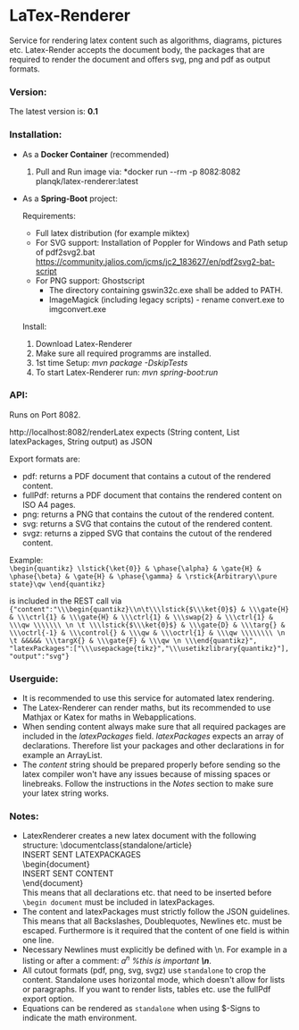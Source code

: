 # LaTex-Renderer
Service for rendering latex content such as algorithms, diagrams, pictures etc. Latex-Render accepts the document body, the packages that are required to render the document and offers svg, png and pdf as output formats.

### Version:
The latest version is: **0.1**


### Installation:
  * As a **Docker Container** (recommended)
	1. Pull and Run image via: *docker run --rm -p 8082:8082 planqk/latex-renderer:latest

  * As a **Spring-Boot** project:

	Requirements:
  	  * Full latex distribution (for example miktex)
  	  * For SVG support: Installation of Poppler for Windows and Path setup of pdf2svg2.bat  https://community.jalios.com/jcms/jc2_183627/en/pdf2svg2-bat-script
 	  * For PNG support: Ghostscript 
		* The directory containing gswin32c.exe shall be added to PATH.
		* ImageMagick (including legacy scripts) - rename convert.exe to imgconvert.exe 

	Install:
  	  1. Download Latex-Renderer
  	  2. Make sure all required programms are installed.
  	  3. 1st time Setup: *mvn package -DskipTests* 
  	  4. To start Latex-Renderer run: *mvn spring-boot:run*
	
### API:
Runs on Port 8082.

http://localhost:8082/renderLatex  expects (String content, List<String> latexPackages, String output) as JSON

Export formats are: 
  * pdf: returns a PDF document that contains a cutout of the rendered content.
  * fullPdf: returns a PDF document that contains the rendered content on ISO A4 pages.
  * png: returns a PNG that contains the cutout of the rendered content.
  * svg: returns a SVG that contains the cutout of the rendered content.
  * svgz: returns a zipped SVG that contains the cutout of the rendered content.

Example:  
``\begin{quantikz}
\lstick{\ket{0}} & \phase{\alpha} & \gate{H}
& \phase{\beta} & \gate{H} & \phase{\gamma}
& \rstick{Arbitrary\\pure state}\qw
\end{quantikz}``

is included in the REST call via
``{"content":"\\\begin{quantikz}\\n\t\\\lstick{$\\\ket{0}$} & \\\gate{H} & \\\ctrl{1} & \\\gate{H} & \\\ctrl{1} & \\\swap{2} & \\\ctrl{1} & \\\qw \\\\\\\ \n \t \\\lstick{$\\\ket{0}$} & \\\gate{D} & \\\targ{} & \\\octrl{-1} & \\\control{} & \\\qw & \\\octrl{1} & \\\qw \\\\\\\\ \n \t &&&&& \\\targX{} & \\\gate{F} & \\\qw \n \\\end{quantikz}",  
"latexPackages":["\\\usepackage{tikz}","\\\usetikzlibrary{quantikz}"],  
"output":"svg"}``

### Userguide:
  * It is recommended to use this service for automated latex rendering. 
  * The Latex-Renderer can render maths, but its recommended to use Mathjax or Katex for maths in Webapplications.
  * When sending content always make sure that all required packages are included in the *latexPackages* field. 
  *latexPackages* expects an array of declarations. Therefore list your packages and other declarations in for example an ArrayList.
  * The *content* string should be prepared properly before sending so the latex compiler won't have any issues because of missing spaces or linebreaks. Follow the instructions in the *Notes* section to make sure your latex string works.
  


### Notes:
  * LatexRenderer creates a new latex document with the following structure: 
    \documentclass{standalone/article}  
    INSERT SENT LATEXPACKAGES  
    \begin{document}  
    INSERT SENT CONTENT  
    \end{document}  
    This means that all declarations etc. that need to be inserted before `\begin document` must be included in latexPackages.
  * The content and latexPackages must strictly follow the JSON guidelines. This means that all Backslashes, Doublequotes, Newlines etc. must be escaped. Furthermore is it required that the content of one field is within one line.
  * Necessary Newlines must explicitly be defined with \n. For example in a listing or after a comment: *$a^n$ %this is important **\n***.
  * All cutout formats (pdf, png, svg, svgz) use `standalone` to crop the content. Standalone uses horizontal mode, which doesn't allow for lists or paragraphs. If you want to render lists, tables etc. use the fullPdf export option.
  * Equations can be rendered as `standalone` when using $-Signs to indicate the math environment.
